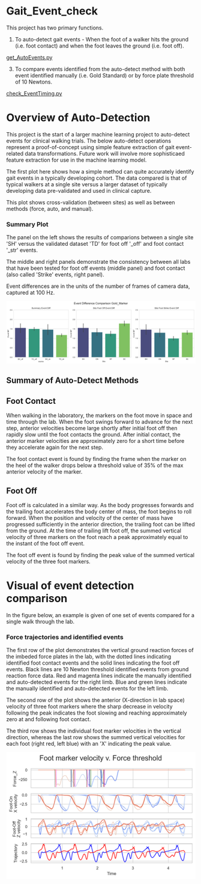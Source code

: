 # Gait_Event_check
This project has two primary functions.
1. To auto-detect gait events - When the foot of a walker hits the ground (i.e. foot contact) and when the foot leaves the ground (i.e. foot off).

[get_AutoEvents.py](get_AutoEvents.py)

3. To compare events identified from the auto-detect method with both event identified manually (i.e. Gold Standard) or by force plate threshold of 10 Newtons.

[check_EventTiming.py](check_EventTiming.py)

# Overview of Auto-Detection
This project is the start of a larger machine learning project to auto-detect events for clinical walking trials. The below auto-detect operations represent a proof-of-concept using simple feature extraction of gait event-related data transformations. Future work will involve more sophisticaed feature extraction for use in the machine learning model.

The first plot here shows how a simple method can quite accurately identify gait events in a typically developing cohort. The data compared is that of typical walkers at a single site versus a larger dataset of typically developing data pre-validated and used in clinical capture. 

This plot shows cross-validation (between sites) as well as between methods (force, auto, and manual).

### Summary Plot
The panel on the left shows the results of comparions between a single site 'SH' versus the validated dataset 'TD' for foot off '_off' and foot contact '_str' events.

The middle and right panels demonstrate the consistency between all labs that have been tested for foot off events (middle panel) and foot contact (also called 'Strike' events, right panel).

Event differences are in the units of the number of frames of camera data, captured at 100 Hz.

![Results of Auto-Detect v. Manual Identification](Event_Comparison_Gold_Marker.png)

## Summary of Auto-Detect Methods

## Foot Contact
When walking in the laboratory, the markers on the foot move in space and time through the lab. When the foot swings forward to advance for the next step, anterior velocities become large shortly after initial foot off then rapidly slow until the foot contacts the ground. After initial contact, the anterior marker velocities are approximately zero for a short time before they accelerate again for the next step.

The foot contact event is found by finding the frame when the marker on the heel of the walker drops below a threshold value of 35% of the max anterior velocity of the marker. 

## Foot Off
Foot off is calculated in a similar way. As the body progresses forwards and the trailing foot accelerates the body center of mass, the foot begins to roll forward. When the position and velocity of the center of mass have progressed sufficiently in the anterior direction, the trailing foot can be lifted from the ground. At the time of trailing lift foot off, the summed vertical velocity of three markers on the foot reach a peak approximately equal to the instant of the foot off event.

The foot off event is found by finding the peak value of the summed vertical velocity of the three foot markers.

# Visual of event detection comparison
In the figure below, an example is given of one set of events compared for a single walk through the lab. 

### Force trajectories and identified events
The first row of the plot demonstrates the vertical ground reaction forces of the imbeded force plates in the lab, with the dotted lines indicating identified foot contact events and the solid lines indicating the foot off events. Black lines are 10 Newton threshold identified events from ground reaction force data. Red and magenta lines indicate the manually identified and auto-detected events for the right limb. Blue and green lines indicate the manually identified and auto-detected events for the left limb.

The second row of the plot shows the anterior (X-direction in lab space) velocity of three foot markers where the sharp decrease in velocity following the peak indicates the foot slowing and reaching approximately zero at and following foot contact.

The third row shows the individual foot marker velocities in the vertical direction, whereas the last row shows the summed vertical velocities for each foot (right red, left blue) with an 'X' indicating the peak value.

![Auto-detected events versus force and manually events](Force-MarkerVelocity_Comparison.png)
